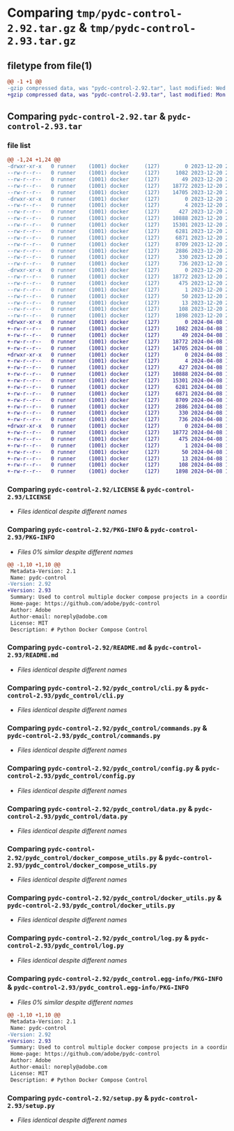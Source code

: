 # Comparing `tmp/pydc-control-2.92.tar.gz` & `tmp/pydc-control-2.93.tar.gz`

## filetype from file(1)

```diff
@@ -1 +1 @@
-gzip compressed data, was "pydc-control-2.92.tar", last modified: Wed Dec 20 21:49:04 2023, max compression
+gzip compressed data, was "pydc-control-2.93.tar", last modified: Mon Apr  8 15:06:00 2024, max compression
```

## Comparing `pydc-control-2.92.tar` & `pydc-control-2.93.tar`

### file list

```diff
@@ -1,24 +1,24 @@
-drwxr-xr-x   0 runner    (1001) docker     (127)        0 2023-12-20 21:49:04.099517 pydc-control-2.92/
--rw-r--r--   0 runner    (1001) docker     (127)     1082 2023-12-20 21:49:01.000000 pydc-control-2.92/LICENSE
--rw-r--r--   0 runner    (1001) docker     (127)       49 2023-12-20 21:49:01.000000 pydc-control-2.92/MANIFEST.in
--rw-r--r--   0 runner    (1001) docker     (127)    18772 2023-12-20 21:49:04.099517 pydc-control-2.92/PKG-INFO
--rw-r--r--   0 runner    (1001) docker     (127)    14705 2023-12-20 21:49:01.000000 pydc-control-2.92/README.md
-drwxr-xr-x   0 runner    (1001) docker     (127)        0 2023-12-20 21:49:04.099517 pydc-control-2.92/pydc_control/
--rw-r--r--   0 runner    (1001) docker     (127)        4 2023-12-20 21:49:03.000000 pydc-control-2.92/pydc_control/VERSION
--rw-r--r--   0 runner    (1001) docker     (127)      427 2023-12-20 21:49:01.000000 pydc-control-2.92/pydc_control/__init__.py
--rw-r--r--   0 runner    (1001) docker     (127)    10888 2023-12-20 21:49:01.000000 pydc-control-2.92/pydc_control/cli.py
--rw-r--r--   0 runner    (1001) docker     (127)    15301 2023-12-20 21:49:01.000000 pydc-control-2.92/pydc_control/commands.py
--rw-r--r--   0 runner    (1001) docker     (127)     6281 2023-12-20 21:49:01.000000 pydc-control-2.92/pydc_control/config.py
--rw-r--r--   0 runner    (1001) docker     (127)     6871 2023-12-20 21:49:01.000000 pydc-control-2.92/pydc_control/data.py
--rw-r--r--   0 runner    (1001) docker     (127)     8709 2023-12-20 21:49:01.000000 pydc-control-2.92/pydc_control/docker_compose_utils.py
--rw-r--r--   0 runner    (1001) docker     (127)     2886 2023-12-20 21:49:01.000000 pydc-control-2.92/pydc_control/docker_utils.py
--rw-r--r--   0 runner    (1001) docker     (127)      330 2023-12-20 21:49:01.000000 pydc-control-2.92/pydc_control/exceptions.py
--rw-r--r--   0 runner    (1001) docker     (127)      736 2023-12-20 21:49:01.000000 pydc-control-2.92/pydc_control/log.py
-drwxr-xr-x   0 runner    (1001) docker     (127)        0 2023-12-20 21:49:04.099517 pydc-control-2.92/pydc_control.egg-info/
--rw-r--r--   0 runner    (1001) docker     (127)    18772 2023-12-20 21:49:03.000000 pydc-control-2.92/pydc_control.egg-info/PKG-INFO
--rw-r--r--   0 runner    (1001) docker     (127)      475 2023-12-20 21:49:04.000000 pydc-control-2.92/pydc_control.egg-info/SOURCES.txt
--rw-r--r--   0 runner    (1001) docker     (127)        1 2023-12-20 21:49:03.000000 pydc-control-2.92/pydc_control.egg-info/dependency_links.txt
--rw-r--r--   0 runner    (1001) docker     (127)       50 2023-12-20 21:49:03.000000 pydc-control-2.92/pydc_control.egg-info/requires.txt
--rw-r--r--   0 runner    (1001) docker     (127)       13 2023-12-20 21:49:03.000000 pydc-control-2.92/pydc_control.egg-info/top_level.txt
--rw-r--r--   0 runner    (1001) docker     (127)      108 2023-12-20 21:49:04.099517 pydc-control-2.92/setup.cfg
--rw-r--r--   0 runner    (1001) docker     (127)     1898 2023-12-20 21:49:01.000000 pydc-control-2.92/setup.py
+drwxr-xr-x   0 runner    (1001) docker     (127)        0 2024-04-08 15:06:00.543438 pydc-control-2.93/
+-rw-r--r--   0 runner    (1001) docker     (127)     1082 2024-04-08 15:05:54.000000 pydc-control-2.93/LICENSE
+-rw-r--r--   0 runner    (1001) docker     (127)       49 2024-04-08 15:05:54.000000 pydc-control-2.93/MANIFEST.in
+-rw-r--r--   0 runner    (1001) docker     (127)    18772 2024-04-08 15:06:00.543438 pydc-control-2.93/PKG-INFO
+-rw-r--r--   0 runner    (1001) docker     (127)    14705 2024-04-08 15:05:54.000000 pydc-control-2.93/README.md
+drwxr-xr-x   0 runner    (1001) docker     (127)        0 2024-04-08 15:06:00.539438 pydc-control-2.93/pydc_control/
+-rw-r--r--   0 runner    (1001) docker     (127)        4 2024-04-08 15:05:59.000000 pydc-control-2.93/pydc_control/VERSION
+-rw-r--r--   0 runner    (1001) docker     (127)      427 2024-04-08 15:05:54.000000 pydc-control-2.93/pydc_control/__init__.py
+-rw-r--r--   0 runner    (1001) docker     (127)    10888 2024-04-08 15:05:54.000000 pydc-control-2.93/pydc_control/cli.py
+-rw-r--r--   0 runner    (1001) docker     (127)    15301 2024-04-08 15:05:54.000000 pydc-control-2.93/pydc_control/commands.py
+-rw-r--r--   0 runner    (1001) docker     (127)     6281 2024-04-08 15:05:54.000000 pydc-control-2.93/pydc_control/config.py
+-rw-r--r--   0 runner    (1001) docker     (127)     6871 2024-04-08 15:05:54.000000 pydc-control-2.93/pydc_control/data.py
+-rw-r--r--   0 runner    (1001) docker     (127)     8709 2024-04-08 15:05:54.000000 pydc-control-2.93/pydc_control/docker_compose_utils.py
+-rw-r--r--   0 runner    (1001) docker     (127)     2886 2024-04-08 15:05:54.000000 pydc-control-2.93/pydc_control/docker_utils.py
+-rw-r--r--   0 runner    (1001) docker     (127)      330 2024-04-08 15:05:54.000000 pydc-control-2.93/pydc_control/exceptions.py
+-rw-r--r--   0 runner    (1001) docker     (127)      736 2024-04-08 15:05:54.000000 pydc-control-2.93/pydc_control/log.py
+drwxr-xr-x   0 runner    (1001) docker     (127)        0 2024-04-08 15:06:00.543438 pydc-control-2.93/pydc_control.egg-info/
+-rw-r--r--   0 runner    (1001) docker     (127)    18772 2024-04-08 15:06:00.000000 pydc-control-2.93/pydc_control.egg-info/PKG-INFO
+-rw-r--r--   0 runner    (1001) docker     (127)      475 2024-04-08 15:06:00.000000 pydc-control-2.93/pydc_control.egg-info/SOURCES.txt
+-rw-r--r--   0 runner    (1001) docker     (127)        1 2024-04-08 15:06:00.000000 pydc-control-2.93/pydc_control.egg-info/dependency_links.txt
+-rw-r--r--   0 runner    (1001) docker     (127)       50 2024-04-08 15:06:00.000000 pydc-control-2.93/pydc_control.egg-info/requires.txt
+-rw-r--r--   0 runner    (1001) docker     (127)       13 2024-04-08 15:06:00.000000 pydc-control-2.93/pydc_control.egg-info/top_level.txt
+-rw-r--r--   0 runner    (1001) docker     (127)      108 2024-04-08 15:06:00.543438 pydc-control-2.93/setup.cfg
+-rw-r--r--   0 runner    (1001) docker     (127)     1898 2024-04-08 15:05:54.000000 pydc-control-2.93/setup.py
```

### Comparing `pydc-control-2.92/LICENSE` & `pydc-control-2.93/LICENSE`

 * *Files identical despite different names*

### Comparing `pydc-control-2.92/PKG-INFO` & `pydc-control-2.93/PKG-INFO`

 * *Files 0% similar despite different names*

```diff
@@ -1,10 +1,10 @@
 Metadata-Version: 2.1
 Name: pydc-control
-Version: 2.92
+Version: 2.93
 Summary: Used to control multiple docker compose projects in a coordinated way.
 Home-page: https://github.com/adobe/pydc-control
 Author: Adobe
 Author-email: noreply@adobe.com
 License: MIT
 Description: # Python Docker Compose Control
```

### Comparing `pydc-control-2.92/README.md` & `pydc-control-2.93/README.md`

 * *Files identical despite different names*

### Comparing `pydc-control-2.92/pydc_control/cli.py` & `pydc-control-2.93/pydc_control/cli.py`

 * *Files identical despite different names*

### Comparing `pydc-control-2.92/pydc_control/commands.py` & `pydc-control-2.93/pydc_control/commands.py`

 * *Files identical despite different names*

### Comparing `pydc-control-2.92/pydc_control/config.py` & `pydc-control-2.93/pydc_control/config.py`

 * *Files identical despite different names*

### Comparing `pydc-control-2.92/pydc_control/data.py` & `pydc-control-2.93/pydc_control/data.py`

 * *Files identical despite different names*

### Comparing `pydc-control-2.92/pydc_control/docker_compose_utils.py` & `pydc-control-2.93/pydc_control/docker_compose_utils.py`

 * *Files identical despite different names*

### Comparing `pydc-control-2.92/pydc_control/docker_utils.py` & `pydc-control-2.93/pydc_control/docker_utils.py`

 * *Files identical despite different names*

### Comparing `pydc-control-2.92/pydc_control/log.py` & `pydc-control-2.93/pydc_control/log.py`

 * *Files identical despite different names*

### Comparing `pydc-control-2.92/pydc_control.egg-info/PKG-INFO` & `pydc-control-2.93/pydc_control.egg-info/PKG-INFO`

 * *Files 0% similar despite different names*

```diff
@@ -1,10 +1,10 @@
 Metadata-Version: 2.1
 Name: pydc-control
-Version: 2.92
+Version: 2.93
 Summary: Used to control multiple docker compose projects in a coordinated way.
 Home-page: https://github.com/adobe/pydc-control
 Author: Adobe
 Author-email: noreply@adobe.com
 License: MIT
 Description: # Python Docker Compose Control
```

### Comparing `pydc-control-2.92/setup.py` & `pydc-control-2.93/setup.py`

 * *Files identical despite different names*

